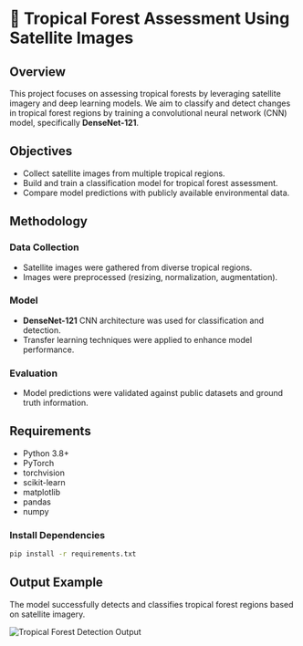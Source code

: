 # 🌳 Tropical Forest Assessment Using Satellite Images

## Overview
This project focuses on assessing tropical forests by leveraging satellite imagery and deep learning models. We aim to classify and detect changes in tropical forest regions by training a convolutional neural network (CNN) model, specifically **DenseNet-121**.

## Objectives
- Collect satellite images from multiple tropical regions.
- Build and train a classification model for tropical forest assessment.
- Compare model predictions with publicly available environmental data.

## Methodology
### Data Collection
- Satellite images were gathered from diverse tropical regions.
- Images were preprocessed (resizing, normalization, augmentation).

### Model
- **DenseNet-121** CNN architecture was used for classification and detection.
- Transfer learning techniques were applied to enhance model performance.

### Evaluation
- Model predictions were validated against public datasets and ground truth information.


## Requirements
- Python 3.8+
- PyTorch
- torchvision
- scikit-learn
- matplotlib
- pandas
- numpy

### Install Dependencies
```bash
pip install -r requirements.txt
```
## Output Example

The model successfully detects and classifies tropical forest regions based on satellite imagery.

![Tropical Forest Detection Output](outputs/6.png)


